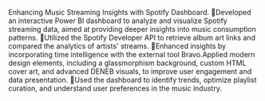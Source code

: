 Enhancing Music Streaming Insights with Spotify Dashboard. 
Developed an interactive Power BI dashboard to analyze and visualize Spotify streaming data, aimed at providing deeper insights into music consumption patterns.
Utilized the Spotify Developer API to retrieve album art links and compared the analytics of artists' streams.
Enhanced insights by incorporating time intelligence with the external tool Bravo.Applied modern design elements, including a glassmorphism background, custom HTML cover art, and advanced DENEB visuals, to improve user engagement and data presentation.
Used the dashboard to identify trends, optimize playlist curation, and understand user preferences in the music industry.
